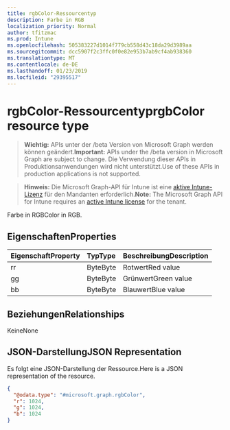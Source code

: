 ```yaml
---
title: rgbColor-Ressourcentyp
description: Farbe in RGB
localization_priority: Normal
author: tfitzmac
ms.prod: Intune
ms.openlocfilehash: 505383227d1014f779cb558d43c18da29d3989aa
ms.sourcegitcommit: dcc5907f2c3ffc0f0e82e953b7ab9cf4ab938360
ms.translationtype: MT
ms.contentlocale: de-DE
ms.lasthandoff: 01/23/2019
ms.locfileid: "29395517"
---
```

# <a name="rgbcolor-resource-type"></a><span data-ttu-id="ac98a-103">rgbColor-Ressourcentyp</span><span class="sxs-lookup"><span data-stu-id="ac98a-103">rgbColor resource type</span></span>

> <span data-ttu-id="ac98a-104">**Wichtig:** APIs unter der /beta Version von Microsoft Graph werden können geändert.</span><span class="sxs-lookup"><span data-stu-id="ac98a-104">**Important:** APIs under the /beta version in Microsoft Graph are subject to change.</span></span> <span data-ttu-id="ac98a-105">Die Verwendung dieser APIs in Produktionsanwendungen wird nicht unterstützt.</span><span class="sxs-lookup"><span data-stu-id="ac98a-105">Use of these APIs in production applications is not supported.</span></span>

> <span data-ttu-id="ac98a-106">**Hinweis:** Die Microsoft Graph-API für Intune ist eine [aktive Intune-Lizenz](https://go.microsoft.com/fwlink/?linkid=839381) für den Mandanten erforderlich.</span><span class="sxs-lookup"><span data-stu-id="ac98a-106">**Note:** The Microsoft Graph API for Intune requires an [active Intune license](https://go.microsoft.com/fwlink/?linkid=839381) for the tenant.</span></span>

<span data-ttu-id="ac98a-107">Farbe in RGB</span><span class="sxs-lookup"><span data-stu-id="ac98a-107">Color in RGB.</span></span>

## <a name="properties"></a><span data-ttu-id="ac98a-108">Eigenschaften</span><span class="sxs-lookup"><span data-stu-id="ac98a-108">Properties</span></span>
|<span data-ttu-id="ac98a-109">Eigenschaft</span><span class="sxs-lookup"><span data-stu-id="ac98a-109">Property</span></span>|<span data-ttu-id="ac98a-110">Typ</span><span class="sxs-lookup"><span data-stu-id="ac98a-110">Type</span></span>|<span data-ttu-id="ac98a-111">Beschreibung</span><span class="sxs-lookup"><span data-stu-id="ac98a-111">Description</span></span>|
|:---|:---|:---|
|<span data-ttu-id="ac98a-112">r</span><span class="sxs-lookup"><span data-stu-id="ac98a-112">r</span></span>|<span data-ttu-id="ac98a-113">Byte</span><span class="sxs-lookup"><span data-stu-id="ac98a-113">Byte</span></span>|<span data-ttu-id="ac98a-114">Rotwert</span><span class="sxs-lookup"><span data-stu-id="ac98a-114">Red value</span></span>|
|<span data-ttu-id="ac98a-115">g</span><span class="sxs-lookup"><span data-stu-id="ac98a-115">g</span></span>|<span data-ttu-id="ac98a-116">Byte</span><span class="sxs-lookup"><span data-stu-id="ac98a-116">Byte</span></span>|<span data-ttu-id="ac98a-117">Grünwert</span><span class="sxs-lookup"><span data-stu-id="ac98a-117">Green value</span></span>|
|<span data-ttu-id="ac98a-118">b</span><span class="sxs-lookup"><span data-stu-id="ac98a-118">b</span></span>|<span data-ttu-id="ac98a-119">Byte</span><span class="sxs-lookup"><span data-stu-id="ac98a-119">Byte</span></span>|<span data-ttu-id="ac98a-120">Blauwert</span><span class="sxs-lookup"><span data-stu-id="ac98a-120">Blue value</span></span>|

## <a name="relationships"></a><span data-ttu-id="ac98a-121">Beziehungen</span><span class="sxs-lookup"><span data-stu-id="ac98a-121">Relationships</span></span>
<span data-ttu-id="ac98a-122">Keine</span><span class="sxs-lookup"><span data-stu-id="ac98a-122">None</span></span>

## <a name="json-representation"></a><span data-ttu-id="ac98a-123">JSON-Darstellung</span><span class="sxs-lookup"><span data-stu-id="ac98a-123">JSON Representation</span></span>
<span data-ttu-id="ac98a-124">Es folgt eine JSON-Darstellung der Ressource.</span><span class="sxs-lookup"><span data-stu-id="ac98a-124">Here is a JSON representation of the resource.</span></span>
<!-- {
  "blockType": "resource",
  "@odata.type": "microsoft.graph.rgbColor"
}
-->
``` json
{
  "@odata.type": "#microsoft.graph.rgbColor",
  "r": 1024,
  "g": 1024,
  "b": 1024
}
```




